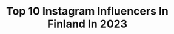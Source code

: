 ---
title: Top 10 Instagram Influencers In Finland In 2023
description: >-
  Find top Instagram influencers in Finland in 2023. Most popular hashtags: #icaniwill #sewingismytherapy #august.
platform: Instagram
hits: 1577
text_top: See the top-rated Instagram profiles on inBeat.
text_bottom: Our search engine holds 1577 Instagram influencers like this in Finland for you to contact.
profiles:
  - username: "matleenaemiliaa"
    fullname: >-
      MATLEENA | 23 | FIN 🇫🇮
    bio: >-
      ▫️ Elämäntapamuutos -30kg ▫️ @icaniwill EXTRA-ALENNUS ”MATLEENA10” ▫️ @proteincompany.fi -15% → ”MATLEENA15” ⬇️ RPP2 SEURAAVA STARTTI TAMMIKUUSSA 💥
    location: "Finland"
    followers: 57473
    engagement: 996
    commentsToLikes: 0.007143
    id: cl48q9e1jmgn00i238u2slyqb
    verified: false
    hashtags: "#kuntosali, #treeni, #icaniwill, #hyvinvointi"
  - username: "jonskibabe"
    fullname: >-
      Jonna Paakkinen
    bio: >-
      🏋️‍♀️🐶💃💅🥦 vaikka ja mitä!
    location: "Finland"
    followers: 32454
    engagement: 787
    commentsToLikes: 0.006855
    id: ck15tytxykksl0i19imsd021x
    verified: false
    hashtags: "#tuomaanmarkkinat"
  - username: "maijuline"
    fullname: >-
      Maiju 🕊️🇫🇮
    bio: >-
      🍃Finland 🪞 Sewing 1901-1905 Edwardian fashion ☂️ History 🌱 Nature 👒Millinery 💚 @grevejohansen 🕊️SHOP🕊️ @sylviaquaint
    location: "Finland"
    followers: 30234
    engagement: 1236
    commentsToLikes: 0.023666
    id: ck138old7h91u0i19kdderx67
    verified: false
    hashtags: "#historicalhair, #periodfashion, #edwardianhandmade, #periodsewing"
  - username: "paqpa"
    fullname: >-
      Beata Rodas
    bio: >-
      📧 Business: beata.rodas@hotmail.com Fanituotekauppa https://www.helgoods.fi/paqpa/
    location: "Finland"
    followers: 57986
    engagement: 995
    commentsToLikes: 0.064751
    id: ck5zrzp0lxjz00i14xsi3jazc
    verified: false
    hashtags: "#kuumottava, #pelastustaidot, #tubecon, #apuuchat"
  - username: "marikahongisto"
    fullname: >-
      Marika Hongisto
    bio: >-
      💪🏽 Kuntosaliyrittäjä @fitnesse_gym_ 💥Sfu virallinen fitnessvalmentaja @dreamteamathletes 💫Poledance Coach @_dreampoledanceathletes_
    location: "Finland"
    followers: 12334
    engagement: 804
    commentsToLikes: 0.021562
    id: ckaoyptwiijlu0i78r83jkep3
    verified: false
    hashtags: "#fitnessmotivation, #fitnessphotography, #bikinifitnessathlete, #mobility"
  - username: "ninireisi"
    fullname: >-
      NINA REISENEGGER ✨ lifestyle • fashion • food
    bio: >-
      🥸 Kann Spuren von Sarkasmus enthalten 🤍 26 | austria | BSc 🎉 @wewillwasteyou 🎙 @bodybusinessboobies
    location: "Finland"
    followers: 11926
    engagement: 891
    commentsToLikes: 0.032625
    id: ckaox67dybylk0i783rrnhku8
    verified: false
    hashtags: "#freddyaustria, #idealofsweden"
  - username: "sannamarin"
    fullname: >-
      Sanna Marin
    bio: >-
      Suomen pääministeri. Finlands statsminister. Prime Minister of Finland. Kansanedustaja. SDP:n puheenjohtaja.
    location: "Finland"
    followers: 996435
    engagement: 512
    commentsToLikes: 0.022010
    id: ck5bzql8ornnq0i112n68gjuo
    verified: true
    hashtags: "#joonasnordmanshow"
  - username: "pernillabockerman"
    fullname: >-
      PERNILLA FANNY MATILDA
    bio: >-
      🧡 Elämäntapana treenaaminen, 22 & Finlandssvensk Team @gymnation @noccofinland @myproteinfi 📩 salla@fament.fi Uusi kotitreeni joka ma 👉🏼 @podimo_fi
    location: "Finland"
    followers: 205778
    engagement: 355
    commentsToLikes: 0.054876
    id: ck5hl6tvujoa70i11k15pxcnu
    verified: false
    hashtags: "#yoga, #matsmartsuomi, #olematsmart, #ruokah"
  - username: "ernahusko"
    fullname: >-
      ERNA HUSKO 👸🏼🍑
    bio: >-
      • CERTIFIED PERSONAL TRAINER • MERCH: hello@ernahusko.com • EHW VALMENNUKSET 🔥⤵️
    location: "Finland"
    followers: 321289
    engagement: 317
    commentsToLikes: 0.005662
    id: ck15tyuoskkwv0i19obcy4f0y
    verified: false
    hashtags: "#icaniwill, #ernahuskoworkouts, #confidentcollection, #partner"
  - username: "cindymicaelaa"
    fullname: >-
      CINDY | FITNESS & LIFESTYLE
    bio: >-
      💥VALMENNUSTA | HYVINVOINTIA | MOTIVAATIOTA 💎@icaniwill CINDYM20 -20%
    location: "Finland"
    followers: 12621
    engagement: 260
    commentsToLikes: 0.103707
    id: ckap8ssatppym0i78z0kpvhuv
    verified: false
    hashtags: "#koli, #nature, #giveaway, #icaniwill"
---